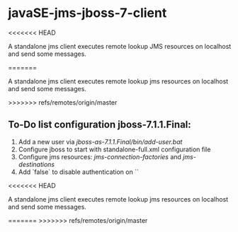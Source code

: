 <h1>javaSE-jms-jboss-7-client</h1>

<<<<<<< HEAD
<p>A standalone jms client executes remote lookup JMS resources on localhost and send some messages.</p> 
=======

<p>A standalone jms client executes remote lookup jms resources on localhost and send some messages. </p> 
>>>>>>> refs/remotes/origin/master

<h2>To-Do list configuration jboss-7.1.1.Final:</h2>

<ol>
	<li>Add a new user via <i>jboss-as-7.1.1.Final/bin/add-user.bat</i></li>
    <li>Configure jboss to start with standalone-full.xml configuration file</li>
    <li>Configure jms resources: <i>jms-connection-factories</i> and <i>jms-destinations</i></li>
    <li>Add `<security-enabled>false</security-enabled>` to disable authentication on `<hornetq-server>`</li>
</ol>

<<<<<<< HEAD
<p>A standalone jms client executes remote lookup jms resources on localhost and send some messages. </p> 
=======
>>>>>>> refs/remotes/origin/master
